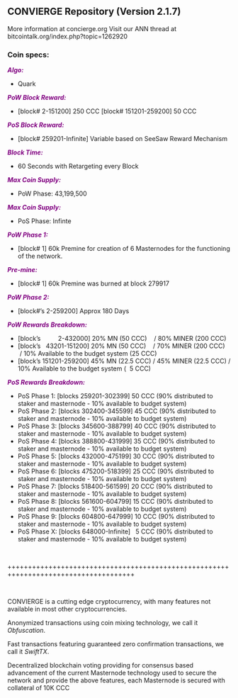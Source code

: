 <h2><strong>CONVIERGE Repository (Version 2.1.7)</strong></h2>
<p>More information at concierge.org Visit our ANN thread at bitcointalk.org/index.php?topic=1262920</p>
<h3><strong>Coin specs:</strong></h3>
<p><strong><span style="color: #800080;"><em>Algo:</em></span></strong></p>
<ul>
<li>Quark</li>
</ul>
<p><strong><span style="color: #800080;"><em>PoW Block Reward:</em></span></strong></p>
<ul>
<li>[block# 2-151200] 250 CCC [block# 151201-259200] 50 CCC</li>
</ul>
<p><strong><span style="color: #800080;"><em>PoS Block Reward:</em></span></strong></p>
<ul>
<li>[block# 259201-Infinite] Variable based on SeeSaw Reward Mechanism</li>
</ul>
<p><strong><span style="color: #800080;"><em>Block Time:</em></span></strong></p>
<ul>
<li>60 Seconds with Retargeting every Block</li>
</ul>
<p><strong><span style="color: #800080;"><em>Max Coin Supply:</em></span></strong></p>
<ul>
<li>PoW Phase: 43,199,500</li>
</ul>
<p><strong><span style="color: #800080;"><em>Max Coin Supply:</em></span></strong></p>
<ul>
<li>PoS Phase: Infinte</li>
</ul>
<p><strong><span style="color: #800080;"><em>PoW Phase 1:</em></span></strong></p>
<ul>
<li>[block# 1] 60k Premine for creation of 6 Masternodes for the functioning of the network.</li>
</ul>
<p><strong><span style="color: #800080;"><em>Pre-mine:</em></span></strong></p>
<ul>
<li>[block# 1] 60k Premine was burned at block 279917</li>
</ul>
<p><strong><span style="color: #800080;"><em>PoW Phase 2:</em></span></strong></p>
<ul>
<li>[block#&rsquo;s 2-259200] Approx 180 Days</li>
</ul>
<p><strong><span style="color: #800080;"><em>PoW Rewards Breakdown:</em></span></strong></p>
<ul>
<li>[block&rsquo;s &nbsp; &nbsp; &nbsp; &nbsp; &nbsp;2-432000] 20% MN (50 CCC) &nbsp; &nbsp;/ 80% MINER (200 CCC)</li>
<li>[block&rsquo;s &nbsp; 43201-151200] 20% MN (50 CCC) &nbsp; &nbsp;/ 70% MINER (200 CCC) &nbsp;/ 10% Available to the budget system (25 CCC)</li>
<li>[block&rsquo;s 151201-259200] 45% MN (22.5 CCC) / 45% MINER (22.5 CCC) / 10% Available to the budget system ( &nbsp;5 CCC)</li>
</ul>
<p><strong><span style="color: #800080;"><em>PoS Rewards Breakdown:</em></span></strong></p>
<ul>
<li>PoS Phase 1: [blocks 259201-302399] 50 CCC (90% distributed to staker and masternode - 10% available to budget system)</li>
<li>PoS Phase 2: [blocks 302400-345599] 45 CCC (90% distributed to staker and masternode - 10% available to budget system)</li>
<li>PoS Phase 3: [blocks 345600-388799] 40 CCC (90% distributed to staker and masternode - 10% available to budget system)</li>
<li>PoS Phase 4: [blocks 388800-431999] 35 CCC (90% distributed to staker and masternode - 10% available to budget system)</li>
<li>PoS Phase 5: [blocks 432000-475199] 30 CCC (90% distributed to staker and masternode - 10% available to budget system)</li>
<li>PoS Phase 6: [blocks 475200-518399] 25 CCC (90% distributed to staker and masternode - 10% available to budget system)</li>
<li>PoS Phase 7: [blocks 518400-561599] 20 CCC (90% distributed to staker and masternode - 10% available to budget system)</li>
<li>PoS Phase 8: [blocks 561600-604799] 15 CCC (90% distributed to staker and masternode - 10% available to budget system)</li>
<li>PoS Phase 9: [blocks 604800-647999] 10 CCC (90% distributed to staker and masternode - 10% available to budget system)</li>
<li>PoS Phase X: [blocks 648000-Infinite] &nbsp; 5 CCC (90% distributed to staker and masternode - 10% available to budget system)</li>
</ul>
<p>&nbsp;</p>
<p>+++++++++++++++++++++++++++++++++++++++++++++++++++++++++++++++++++++++++++++++++++++</p>
<p>&nbsp;</p>
<p>CONVIERGE is a cutting edge cryptocurrency, with many features not available in most other cryptocurrencies.</p>
<p>Anonymized transactions using coin mixing technology, we call it <em>Obfuscation</em>.</p>
<p>Fast transactions featuring guaranteed zero confirmation transactions, we call it <em>SwiftTX</em>.</p>
<p>Decentralized blockchain voting providing for consensus based advancement of the current Masternode technology used to secure the network and provide the above features, each Masternode is secured with collateral of 10K CCC</p>
